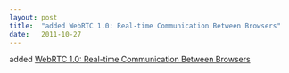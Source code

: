 ```yaml
---
layout: post
title:  "added WebRTC 1.0: Real-time Communication Between Browsers"
date:   2011-10-27
---
```


added [WebRTC 1.0: Real-time Communication Between Browsers](/spec/webrtc)

